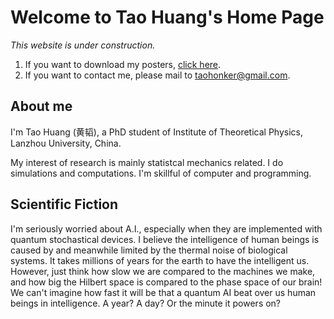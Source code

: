 # Welcome to Tao Huang's Home Page


*This website is under construction.*

1. If you want to download my posters, [click here](posters).
2. If you want to contact me, please mail to [taohonker@gmail.com](mailto:taohonker@gmail.com).

## About me

I'm Tao Huang (黄韬), a PhD student of Institute of Theoretical Physics, Lanzhou University, China.

My interest of research is mainly statistcal mechanics related. I do simulations and computations. I'm skillful of computer and programming.

## Scientific Fiction

I'm seriously worried about A.I., especially when they are implemented with quantum stochastical devices. I believe the intelligence of human beings is caused by and meanwhile limited by the thermal noise of biological systems. It takes millions of years for the earth to have the intelligent us. However, just think how slow we are compared to the machines we make, and how big the Hilbert space is compared to the phase space of our brain! We can't imagine how fast it will be that a quantum AI beat over us human beings in intelligence. A year? A day? Or the minute it powers on?
